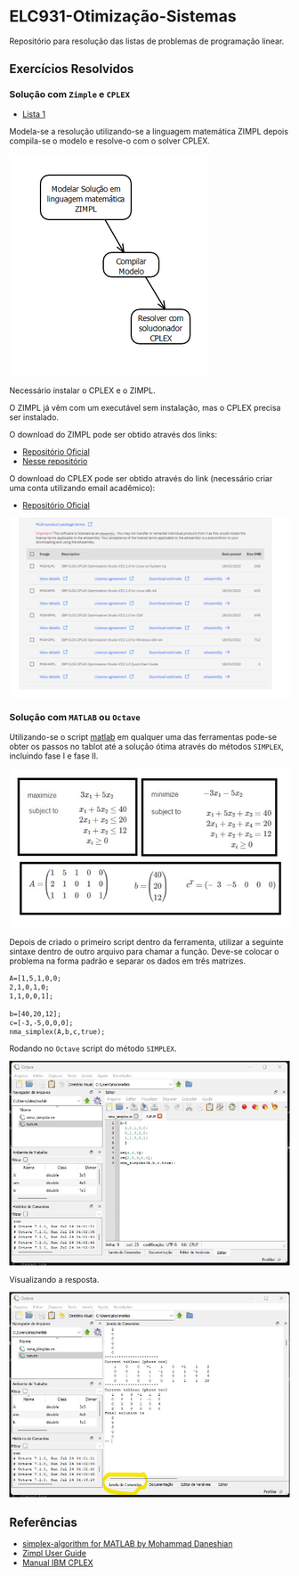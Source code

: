 # ELC931-Otimização-Sistemas

Repositório para resolução das listas de problemas de programação linear.

## Exercícios Resolvidos

### Solução com `Zimple` e `CPLEX`

<!-- lista de itens -->
* [Lista 1](Lista1/README.md)

Modela-se a resolução utilizando-se a linguagem matemática ZIMPL depois compila-se o modelo e resolve-o com o solver CPLEX.

![image](resources/flow.png)

Necessário instalar o CPLEX e o ZIMPL.

O ZIMPL já vêm com um executável sem instalação, mas o CPLEX precisa ser instalado.

O download do ZIMPL pode ser obtido através dos links:

* [Repositório Oficial](https://zimpl.zib.de/download/)
* [Nesse repositório](https://github.com/sganzerla/ELC931-OTIMIZACAO-E-SISTEMAS/blob/main/zimpl.exe)

O download do CPLEX pode ser obtido através do link (necessário criar uma conta utilizando email acadêmico):

* [Repositório Oficial](https://www.ibm.com/academic/topic/data-science)

![image](resources/CPLEX.png)

### Solução com `MATLAB` ou `Octave`

Utilizando-se o script [matlab](.\matlab\nma_simplex.m) em qualquer uma das ferramentas pode-se obter os passos no tablot até a solução ótima através do métodos `SIMPLEX`, incluindo fase I e fase II.

![image](resources/simplex.jpg)

Depois de criado o primeiro script dentro da ferramenta, utilizar a seguinte sintaxe dentro de outro arquivo para chamar a função. Deve-se colocar o problema na forma padrão e separar os dados em três matrizes.

    A=[1,5,1,0,0; 
    2,1,0,1,0; 
    1,1,0,0,1]; 
    
    b=[40,20,12]; 
    c=[-3,-5,0,0,0]; 
    nma_simplex(A,b,c,true);

Rodando no `Octave` script do método `SIMPLEX`.

![image](resources/octave-run.jpg)

Visualizando a resposta.

![image](resources/octave-saida.jpg)

## Referências

* [simplex-algorithm for MATLAB by Mohammad Daneshian](https://www.mathworks.com/matlabcentral/fileexchange/85223-linear-programming-simplex-algorithm)
* [Zimpl User Guide](resources/ZIMPL.png)
* [Manual IBM CPLEX](https://www.ibm.com/docs/en/icos/12.10.0?topic=SSSA5P_12.10.0/ilog.odms.studio.help/Optimization_Studio/topics/COS_home.html)
